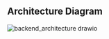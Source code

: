 ## Architecture Diagram

![backend_architecture drawio](https://github.com/AndroBrain/DoborPartneraAPI/assets/75139757/7ae96aa5-a14c-4561-840c-3850c3281956)
